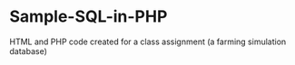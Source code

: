 # Sample-SQL-in-PHP
HTML and PHP code created for a class assignment (a farming simulation database)
